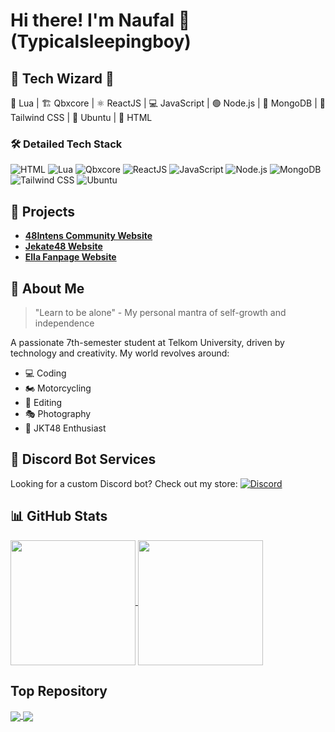# Hi there! I'm Naufal 👋 (Typicalsleepingboy)



## 👾 Tech Wizard 🚀

🌱 Lua | 🏗 Qbxcore | ⚛️ ReactJS | 💻 JavaScript | 🟢 Node.js | 🍃 MongoDB | 🌈 Tailwind CSS | 🐧 Ubuntu | 🚧 HTML

### 🛠 Detailed Tech Stack

![HTML](https://img.shields.io/badge/Html-%232C2D72.svg?style=for-the-badge&logo=Html&logoColor=white)
![Lua](https://img.shields.io/badge/Lua-%232C2D72.svg?style=for-the-badge&logo=lua&logoColor=white)
![Qbxcore](https://img.shields.io/badge/Qbxcore-Framework-lightgrey?style=for-the-badge)
![ReactJS](https://img.shields.io/badge/React-%2361DAFB.svg?style=for-the-badge&logo=react&logoColor=black)
![JavaScript](https://img.shields.io/badge/JavaScript-%23F7DF1E.svg?style=for-the-badge&logo=javascript&logoColor=black)
![Node.js](https://img.shields.io/badge/Node.js-%23339933.svg?style=for-the-badge&logo=node.js&logoColor=white)
![MongoDB](https://img.shields.io/badge/MongoDB-%2347A248.svg?style=for-the-badge&logo=mongodb&logoColor=white)
![Tailwind CSS](https://img.shields.io/badge/Tailwind%20CSS-%2338B2AC.svg?style=for-the-badge&logo=tailwind-css&logoColor=white)
![Ubuntu](https://img.shields.io/badge/Ubuntu-%23E95420.svg?style=for-the-badge&logo=ubuntu&logoColor=white)

## 🌟 Projects

- [**48Intens Community Website**](https://48intens.com/)
- [**Jekate48 Website**](https://jekate48.site/)
- [**Ella Fanpage Website**](https://ellafanpage.vercel.app)

## 💬 About Me

> "Learn to be alone" - My personal mantra of self-growth and independence

A passionate 7th-semester student at Telkom University, driven by technology and creativity. My world revolves around:
- 💻 Coding
- 🏍️ Motorcycling
- 📸 Editing
- 🎭 Photography
- 💃 JKT48 Enthusiast


## 🤖 Discord Bot Services

Looking for a custom Discord bot? Check out my store:
[![Discord](https://img.shields.io/badge/-Discord%20Store-7289DA?style=for-the-badge&logo=discord&logoColor=white)](https://discord.gg/KbjC6zw5jg)

## 📊 GitHub Stats

<a href="https://github.com/anuraghazra/github-readme-stats">
  <img height=200 align="center" src="https://github-readme-stats.vercel.app/api?username=typicalsleepingboy" />
</a>
<a href="https://github.com/anuraghazra/convoychat">
  <img height=200 align="center" src="https://github-readme-stats.vercel.app/api/top-langs?username=typicalsleepingboy&layout=compact&langs_count=8&card_width=320" />
</a>

## Top Repository

<a href="https://github.com/Typicalsleepingboy/jekate48">
  <img align="center" src="https://github-readme-stats.vercel.app/api/pin/?username=typicalsleepingboy&repo=jekate48" />
</a>
<a href="https://github.com/Typicalsleepingboy/gabriela">
  <img align="center" src="https://github-readme-stats.vercel.app/api/pin/?username=typicalsleepingboy&repo=gabriela" />
</a>
